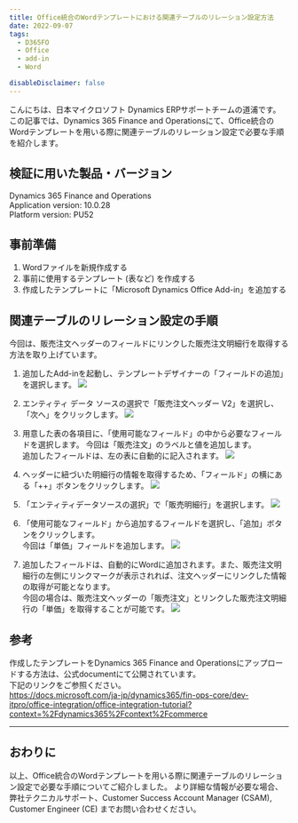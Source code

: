 ```yaml
---
title: Office統合のWordテンプレートにおける関連テーブルのリレーション設定方法
date: 2022-09-07
tags:
  - D365FO
  - Office
  - add-in
  - Word

disableDisclaimer: false
---
```


こんにちは、日本マイクロソフト Dynamics ERPサポートチームの道浦です。  
この記事では、Dynamics 365 Finance and Operationsにて、Office統合のWordテンプレートを用いる際に関連テーブルのリレーション設定で必要な手順を紹介します。

<!-- more -->
## 検証に用いた製品・バージョン
Dynamics 365 Finance and Operations    
Application version: 10.0.28  
Platform version: PU52

## 事前準備
1. Wordファイルを新規作成する
2. 事前に使用するテンプレート (表など) を作成する
3. 作成したテンプレートに「Microsoft Dynamics Office Add-in」を追加する


## 関連テーブルのリレーション設定の手順

今回は、販売注文ヘッダーのフィールドにリンクした販売注文明細行を取得する方法を取り上げています。  


1. 追加したAdd-inを起動し、テンプレートデザイナーの「フィールドの追加」を選択します。
    ![](./how-to-set-related-tables-for-office-addin-using-word/step1.png)

2. エンティティ データ ソースの選択で「販売注文ヘッダー V2」を選択し、「次へ」をクリックします。
    ![](./how-to-set-related-tables-for-office-addin-using-word/step2.png)

3. 用意した表の各項目に、「使用可能なフィールド」の中から必要なフィールドを選択します。  今回は「販売注文」のラベルと値を追加します。  
追加したフィールドは、左の表に自動的に記入されます。
    ![](./how-to-set-related-tables-for-office-addin-using-word/step3.png)

4.  ヘッダーに紐づいた明細行の情報を取得するため、「フィールド」の横にある「++」ボタンをクリックします。
    ![](./how-to-set-related-tables-for-office-addin-using-word/step4.png)

5. 「エンティティデータソースの選択」で「販売明細行」を選択します。
    ![](./how-to-set-related-tables-for-office-addin-using-word/step5.png)


6. 「使用可能なフィールド」から追加するフィールドを選択し、「追加」ボタンをクリックします。  
今回は「単価」フィールドを追加します。
    ![](./how-to-set-related-tables-for-office-addin-using-word/step6.png)


7. 追加したフィールドは、自動的にWordに追加されます。また、販売注文明細行の左側にリンクマークが表示されれば、注文ヘッダーにリンクした情報の取得が可能となります。    
今回の場合は、販売注文ヘッダーの「販売注文」とリンクした販売注文明細行の「単価」を取得することが可能です。
    ![](./how-to-set-related-tables-for-office-addin-using-word/step7.png)


## 参考
作成したテンプレートをDynamics 365 Finance and Operationsにアップロードする方法は、公式documentにて公開されています。  
下記のリンクをご参照ください。  
https://docs.microsoft.com/ja-jp/dynamics365/fin-ops-core/dev-itpro/office-integration/office-integration-tutorial?context=%2Fdynamics365%2Fcontext%2Fcommerce

---
## おわりに  

以上、Office統合のWordテンプレートを用いる際に関連テーブルのリレーション設定で必要な手順についてご紹介しました。
より詳細な情報が必要な場合、弊社テクニカルサポート、Customer Success Account Manager (CSAM), Customer Engineer (CE) までお問い合わせください。
